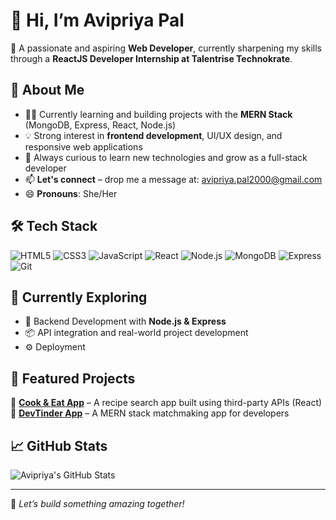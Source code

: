 # 👋 Hi, I’m Avipriya Pal

🎯 A passionate and aspiring **Web Developer**, currently sharpening my skills through a **ReactJS Developer Internship at Talentrise Technokrate**.

## 🚀 About Me

- 👩‍💻 Currently learning and building projects with the **MERN Stack** (MongoDB, Express, React, Node.js)
- 💡 Strong interest in **frontend development**, UI/UX design, and responsive web applications
- 💬 Always curious to learn new technologies and grow as a full-stack developer
- 📫 **Let's connect** – drop me a message at: [avipriya.pal2000@gmail.com](mailto:avipriya.pal2000@gmail.com)
- 😄 **Pronouns**: She/Her

## 🛠️ Tech Stack
![HTML5](https://img.shields.io/badge/HTML5-E34F26?style=flat&logo=html5&logoColor=white)
![CSS3](https://img.shields.io/badge/CSS3-1572B6?style=flat&logo=css3&logoColor=white)
![JavaScript](https://img.shields.io/badge/JavaScript-F7DF1E?style=flat&logo=javascript&logoColor=black)
![React](https://img.shields.io/badge/React-20232A?style=flat&logo=react&logoColor=61DAFB)
![Node.js](https://img.shields.io/badge/Node.js-43853D?style=flat&logo=node.js&logoColor=white)
![MongoDB](https://img.shields.io/badge/MongoDB-4EA94B?style=flat&logo=mongodb&logoColor=white)
![Express](https://img.shields.io/badge/Express.js-000000?style=flat&logo=express&logoColor=white)
![Git](https://img.shields.io/badge/Git-F05032?style=flat&logo=git&logoColor=white)

## 🌱 Currently Exploring
- 🔧 Backend Development with **Node.js & Express**
- 📦 API integration and real-world project development
- ⚙️ Deployment

## 📂 Featured Projects
🔹 [**Cook & Eat App**](https://cook-and-eat.netlify.app/) – A recipe search app built using third-party APIs (React)  
🔹 [**DevTinder App**](https://melodious-druid-02a6ca.netlify.app/) – A MERN stack matchmaking app for developers

## 📈 GitHub Stats

![Avipriya's GitHub Stats](https://github-readme-stats.vercel.app/api?username=avipriyapal&show_icons=true&theme=radical)

---

🔗 _Let’s build something amazing together!_
